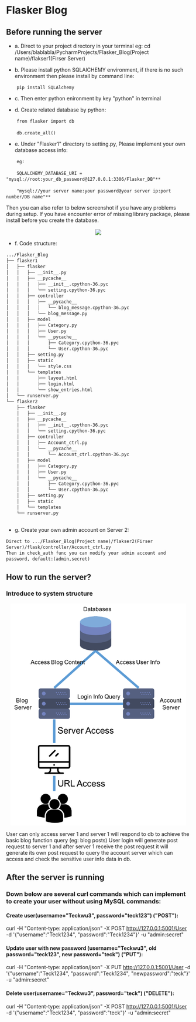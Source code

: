 # Flasker Blog #
## Before running the server ##
- a. Direct to your project directory in your terminal eg: cd /Users/blablabla/PycharmProjects/Flasker_Blog(Project name)/flakser1(Firser Server)


- b. Please install python SQLAlCHEMY environment, if there is no such environment then please install by command line: 

```
    pip install SQLAlchemy
```

- c. Then enter python enironment by key "python" in terminal


- d. Create related database by python:
```
    from flasker import db

    db.create_all()
```

- e. Under "Flasker1" directory to setting.py, Please implement your own database access info:
```
    eg:

    SQLALCHEMY_DATABASE_URI = "mysql://root:your_db_password@127.0.0.1:3306/Flasker_DB"**

    "mysql://your server name:your password@your server ip:port number/DB name"**
```

Then you can also refer to below screenshot if you have any problems during setup.
If you have encounter error of missing library package, please install before you create the database.
<p align="center">
<img src="https://github.com/Joe627487136/flasker_lab1/blob/master/Setup_Screenshot/Screenshot%202017-09-26%2015.10.17.png" width="480" align="center">
</p>

- f. Code structure:
```
.../Flasker_Blog
├── flasker1
│   ├── flasker
│   │   ├── __init__.py
│   │   ├── __pycache__
│   │   │   ├── __init__.cpython-36.pyc
│   │   │   └── setting.cpython-36.pyc
│   │   ├── controller
│   │   │   ├── __pycache__
│   │   │   │   └── blog_message.cpython-36.pyc
│   │   │   └── blog_message.py
│   │   ├── model
│   │   │   ├── Category.py
│   │   │   ├── User.py
│   │   │   └── __pycache__
│   │   │       ├── Category.cpython-36.pyc
│   │   │       └── User.cpython-36.pyc
│   │   ├── setting.py
│   │   ├── static
│   │   │   └── style.css
│   │   └── templates
│   │       ├── layout.html
│   │       ├── login.html
│   │       └── show_entries.html
│   └── runserver.py
└── flasker2
    ├── flasker
    │   ├── __init__.py
    │   ├── __pycache__
    │   │   ├── __init__.cpython-36.pyc
    │   │   └── setting.cpython-36.pyc
    │   ├── controller
    │   │   ├── Account_ctrl.py
    │   │   └── __pycache__
    │   │       └── Account_ctrl.cpython-36.pyc
    │   ├── model
    │   │   ├── Category.py
    │   │   ├── User.py
    │   │   └── __pycache__
    │   │       ├── Category.cpython-36.pyc
    │   │       └── User.cpython-36.pyc
    │   ├── setting.py
    │   ├── static
    │   └── templates
    └── runserver.py


```

- g. Create your own admin account on Server 2:
```
Direct to .../Flasker_Blog(Project name)/flakser2(Firser Server)/flask/controller/Account_ctrl.py
Then in check_auth func you can modify your admin account and password, default:(admin,secret)
```
## How to run the server?

### Introduce to system structure ###
<p align="center">
<img src="https://github.com/Joe627487136/Network_project_flasker_web/blob/master/Setup_Screenshot/Flasker_Struct.png" width="480" align="center">
</p>

User can only access server 1 and server 1 will respond to db to achieve the basic blog function query (eg: blog posts)
User login will generate post request to server 1 and after server 1 receive the post request it will generate its own post request to query the account server which can access and check the sensitive user info data in db.


## After the server is running ##

### Down below are several curl commands which can implement to create your user without using MySQL commands: ###

#### Create user(username="Teckwu3", password="teck123") ("POST"):
curl -H "Content-type: application/json" -X POST http://127.0.0.1:5001/User -d '{"username":"Teck1234", "password":"Teck1234"}' -u "admin:secret"

#### Update user with new password (username="Teckwu3", old password="teck123", new password="teck") ("PUT"):
curl -H "Content-type: application/json" -X PUT http://127.0.0.1:5001/User -d '{"username":"Teck1234", "password":"Teck1234", "newpassword":"teck"}' -u "admin:secret"

#### Delete user(username="Teckwu3", password="teck") ("DELETE"):
curl -H "Content-type: application/json" -X POST http://127.0.0.1:5001/User -d '{"username":"Teck1234", "password":"teck"}' -u "admin:secret"
